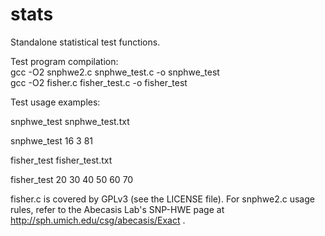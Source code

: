 stats
=====

Standalone statistical test functions.

Test program compilation:<br />
gcc -O2 snphwe2.c snphwe_test.c -o snphwe_test<br />
gcc -O2 fisher.c fisher_test.c -o fisher_test

Test usage examples:

  snphwe_test snphwe_test.txt

  snphwe_test 16 3 81

  fisher_test fisher_test.txt

  fisher_test 20 30 40 50 60 70


fisher.c is covered by GPLv3 (see the LICENSE file).  For snphwe2.c usage
rules, refer to the Abecasis Lab's SNP-HWE page at
http://sph.umich.edu/csg/abecasis/Exact .